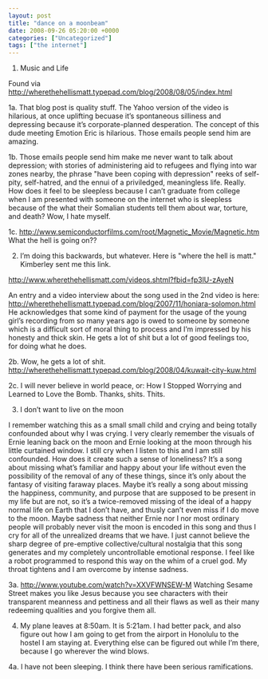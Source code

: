 ```yaml
---
layout: post
title: "dance on a moonbeam"
date: 2008-09-26 05:20:00 +0000
categories: ["Uncategorized"]
tags: ["the internet"]
---
```


1. Music and Life

Found via http://wherethehellismatt.typepad.com/blog/2008/08/05/index.html

1a. That blog post is quality stuff. The Yahoo version of the video is hilarious, at once uplifting becuase it’s spontaneous silliness and depressing because it’s corporate-planned desperation. The concept of this dude meeting Emotion Eric is hilarious. Those emails people send him are amazing.

1b. Those emails people send him make me never want to talk about depression; with stories of administering aid to refugees and flying into war zones nearby, the phrase "have been coping with depression" reeks of self-pity, self-hatred, and the ennui of a priviledged, meaningless life. Really. How does it feel to be sleepless because I can’t graduate from college when I am presented with someone on the internet who is sleepless because of the what their Somalian students tell them about war, torture, and death? Wow, I hate myself.

1c. http://www.semiconductorfilms.com/root/Magnetic_Movie/Magnetic.htm What the hell is going on??

2. I’m doing this backwards, but whatever. Here is "where the hell is matt." Kimberley sent me this link.

http://www.wherethehellismatt.com/videos.shtml?fbid=fp3lU-zAyeN

An entry and a video interview about the song used in the 2nd video is here: http://wherethehellismatt.typepad.com/blog/2007/11/honiara-solomon.html He acknowledges that some kind of payment for the usage of the young girl’s recording from so many years ago is owed to someone by someone which is a difficult sort of moral thing to process and I’m impressed by his honesty and thick skin. He gets a lot of shit but a lot of good feelings too, for doing what he does.

2b. Wow, he gets a lot of shit. http://wherethehellismatt.typepad.com/blog/2008/04/kuwait-city-kuw.html

2c. I will never believe in world peace, or: How I Stopped Worrying and Learned to Love the Bomb. Thanks, shits. Thits.

3. I don’t want to live on the moon

I remember watching this as a small small child and crying and being totally confounded about why I was crying. I very clearly remember the visuals of Ernie leaning back on the moon and Ernie looking at the moon through his little curtained window. I still cry when I listen to this and I am still confounded. How does it create such a sense of loneliness? It’s a song about missing what’s familiar and happy about your life without even the possibility of the removal of any of these things, since it’s only about the fantasy of visiting faraway places. Maybe it’s really a song about missing the happiness, community, and purpose that are supposed to be present in my life but are not, so it’s a twice-removed missing of the ideal of a happy normal life on Earth that I don’t have, and thusly can’t even miss if I do move to the moon. Maybe sadness that neither Ernie nor I nor most ordinary people will probably never visit the moon is encoded in this song and thus I cry for all of the unrealized dreams that we have. I just cannot believe the sharp degree of pre-emptive collective/cultural nostalgia that this song generates and my completely uncontrollable emotional response. I feel like a robot programmed to respond this way on the whim of a cruel god. My throat tightens and I am overcome by intense sadness.

3a. http://www.youtube.com/watch?v=XXVFWNSEW-M Watching Sesame Street makes you like Jesus because you see characters with their transparent meanness and pettiness and all their flaws as well as their many redeeming qualities and you forgive them all.

4. My plane leaves at 8:50am. It is 5:21am. I had better pack, and also figure out how I am going to get from the airport in Honolulu to the hostel I am staying at. Everything else can be figured out while I’m there, because I go wherever the wind blows.

4a. I have not been sleeping. I think there have been serious ramifications.
